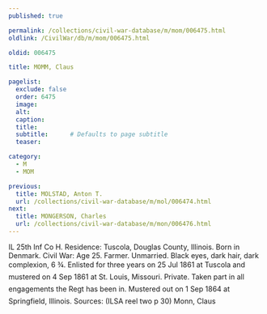 ```yaml
---
published: true

permalink: /collections/civil-war-database/m/mom/006475.html
oldlink: /CivilWar/db/m/mom/006475.html

oldid: 006475

title: MOMM, Claus

pagelist:
  exclude: false
  order: 6475
  image: 
  alt:
  caption:
  title:
  subtitle:      # Defaults to page subtitle
  teaser:

category: 
  - M 
  - MOM

previous:
  title: MOLSTAD, Anton T.
  url: /collections/civil-war-database/m/mol/006474.html  
next:
  title: MONGERSON, Charles
  url: /collections/civil-war-database/m/mon/006476.html   
---
```

IL 25th Inf Co H. Residence: Tuscola, Douglas County, Illinois. Born in Denmark. Civil War: Age 25. Farmer. Unmarried. Black eyes, dark hair, dark complexion, 6&#148; &frac34;&#148;. Enlisted for three years on 25 Jul 1861 at Tuscola and mustered on 4 Sep 1861 at St. Louis, Missouri. Private. &#147;Taken part in all engagements the Reg&#146;t has been in.&#148; Mustered out on 1 Sep 1864 at Springfield, Illinois. Sources: (ILSA reel two p 30) &#147;Monn, Claus&#148;